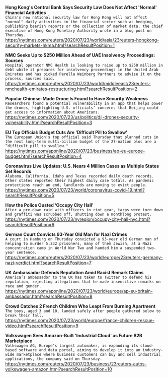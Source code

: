 **Hong Kong's Central Bank Says Security Law Does Not Affect 'Normal' Financial Activities**\
`China's new national security law for Hong Kong will not affect "normal" daily activities in the financial sector such as hedging, publishing bearish reports or the collection of market data, the chief executive of Hong Kong Monetary Authority wrote in a blog post on Thursday.`\
https://nytimes.com/reuters/2020/07/23/world/asia/23reuters-hongkong-security-markets-hkma.html?searchResultPosition=1

**NMC Seeks Up to $250 Million Ahead of UAE Insolvency Proceedings: Sources**\
`Hospital operator NMC Health is looking to raise up to $250 million in debt while it prepares for insolvency proceedings in the United Arab Emirates and has picked Perella Weinberg Partners to advise it on the process, sources said.`\
https://nytimes.com/reuters/2020/07/23/world/middleeast/23reuters-nmchealth-emirates-restructuring.html?searchResultPosition=2

**Popular Chinese-Made Drone Is Found to Have Security Weakness**\
`Researchers found a potential vulnerability in an app that helps power the drones, highlighting U.S. officials’ concerns that Beijing could get access to information about Americans.`\
https://nytimes.com/2020/07/23/us/politics/dji-drones-security-vulnerability.html?searchResultPosition=3

**EU Top Official: Budget Cuts Are 'Difficult Pill to Swallow'**\
`The European Union's top official said Thursday that planned cuts in the next long-term multi-billion budget of the 27-nation bloc are a “difficult pill to swallow."`\
https://nytimes.com/aponline/2020/07/23/business/ap-eu-europe-budget.html?searchResultPosition=4

**Coronavirus Live Updates: U.S. Nears 4 Million Cases as Multiple States Set Records**\
`Alabama, California, Idaho and Texas recorded daily death records. Other states reported their highest daily case totals. As pandemic protections reach an end, landlords are moving to evict people.`\
https://nytimes.com/2020/07/23/world/coronavirus-covid-19.html?searchResultPosition=5

**How the Police Ousted ‘Occupy City Hall’**\
`After a pre-dawn raid with officers in riot gear, tarps were torn down and graffiti was scrubbed off, shutting down a monthlong protest. `\
https://nytimes.com/2020/07/23/nyregion/occupy-city-hall-nyc.html?searchResultPosition=6

**German Court Convicts 93-Year Old Man for Nazi Crimes**\
`A court in Hamburg on Thursday convicted a 93-year old German man of helping to murder 5,232 prisoners, many of them Jewish, at a Nazi concentration camp in World War Two and handed him a suspended two-year sentence.`\
https://nytimes.com/reuters/2020/07/23/world/europe/23reuters-germany-nazi-verdict.html?searchResultPosition=7

**UK Ambassador Defends Reputation Amid Racist Remark Claims**\
`America’s ambassador to the UK has taken to Twitter to defend his reputation, rejecting allegations that he made insensitive remarks on race and gender.`\
https://nytimes.com/aponline/2020/07/23/world/europe/ap-eu-britain-ambassador.html?searchResultPosition=8

**Crowd Catches 2 French Children Who Leapt From Burning Apartment**\
`The boys, aged 3 and 10, landed safely after people gathered below to break their fall.`\
https://nytimes.com/2020/07/23/world/europe/france-children-rescue-video.html?searchResultPosition=9

**Volkswagen Sees Amazon-Built ‘Industrial Cloud’ as Future B2B Marketplace**\
`Volkswagen AG, Europe’s largest automaker, is expanding its cloud-based software and data portal, aiming to develop it into an industry-wide marketplace where business customers can buy and sell industrial applications, the company said on Thursday.`\
https://nytimes.com/reuters/2020/07/23/business/23reuters-autos-volkswagen-amazon.html?searchResultPosition=10

